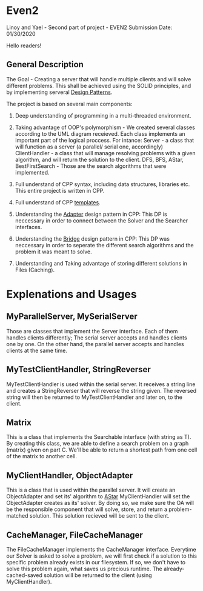 # Even2
Linoy and Yael - Second part of project - EVEN2
Submission Date: 01/30/2020

Hello readers!

## General Description

The Goal - Creating a server that will handle multiple clients and will solve different problems. This shall be achieved
using the SOLID principles, and by implementing serveral [Design Patterns](https://en.wikipedia.org/wiki/Software_design_pattern).

The project is based on several main components:
1. Deep understanding of programming in a multi-threaded environment.

2. Taking advantage of OOP's polymorphism - We created several classes according to the UML diagram receieved.
Each class implements an important part of the logical proccess. For intance:
    Server - a class that will function as a server (a parallel/ serial one, accordingly)
    ClientHandler - a class that will manage resolving problems with a given algorithm, and will return the solution to the client.
    DFS, BFS, AStar, BestFirstSearch - Those are the search algorithms that were implemented.

3. Full understand of CPP syntax, including data structures, libraries etc. This entire project is written in CPP.

4. Full understand of CPP [templates](https://www.geeksforgeeks.org/templates-cpp/).

5.  Understanding the [Adapter](https://www.geeksforgeeks.org/adapter-pattern/) design pattern in CPP: This DP is neccessary
in order to connect between the Solver and the Searcher interfaces.

6. Understanding the [Bridge](https://www.geeksforgeeks.org/bridge-design-pattern/) design pattern in CPP: This DP was neccessary in order to seperate the different search
algorithms and the problem it was meant to solve.

7. Understanding and Taking advantage of storing different solutions in Files (Caching).
 
 
 
 
 # Explenations and Usages

## MyParallelServer, MySerialServer
Those are classes that implement the Server interface. Each of them handles clients differently;
The serial server accepts and handles clients one by one. On the other hand, the parallel server accepts and handles
clients at the same time.


## MyTestClientHandler, StringReverser
MyTestClientHandler is used within the serial server. It receives a string line and creates a StringReverser that will reverse
the string given. The reversed string will then be returned to MyTestClientHandler and later on, to the client.


## Matrix
This is a class that implements the Searchable<T> interface (with string as T). By creating this class, we are able to define
a search problem on a graph (matrix) given on part C. We'll be able to return a shortest path from one cell of the matrix
to another cell.


## MyClientHandler, ObjectAdapter
This is a class that is used within the parallel server. It will create an ObjectAdapter and set its' algorithm to [AStar](https://www.geeksforgeeks.org/a-search-algorithm/)
MyClientHandler will set the ObjectAdapter creates as its' solver. By doing so, we make sure the OA will be the responsible component
that will solve, store, and return a problem-matched solution.
This solution recieved will be sent to the client.


## CacheManager, FileCacheManager
The FileCacheManager implements the CacheManager interface. Everytime our Solver is asked to solve a problem, we will first check if a solution
to this specific problem already exists in our filesystem. If so, we don't have to solve this problem again, what saves us precious runtime.
The already-cached-saved solution will be returned to the client (using MyClientHandler).



